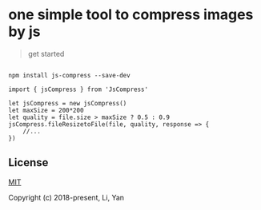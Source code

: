 # one simple tool to compress images by js

> get started

```//js

npm install js-compress --save-dev

import { jsCompress } from 'JsCompress'

let jsCompress = new jsCompress()
let maxSize = 200*200
let quality = file.size > maxSize ? 0.5 : 0.9
jsCompress.fileResizetoFile(file, quality, response => {
    //...
})

```


## License

[MIT](http://opensource.org/licenses/MIT)

Copyright (c) 2018-present, Li, Yan